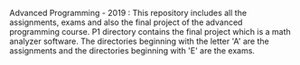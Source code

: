 Advanced Programming - 2019 : 
This repository includes all the assignments, exams and also the final project of the advanced programming course. P1 directory contains the final project which is a math analyzer software. The directories beginning with the letter 'A' are the assignments and the directories beginning with 'E' are the exams. 

